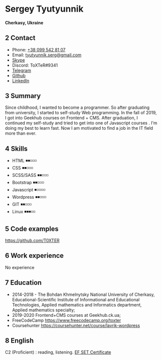 # Sergey Tyutyunnik #
#### Cherkasy, Ukraine ####

## 2 Contact ##
- Phone: [+38 099 542 81 07](tel:+380995428107)
- Email: tyutyunnik.serg@gmail.com
- [Skype](https://join.skype.com/invite/grep4do9FZhR)
- Discord: ToXTeR#9341
- [Telegram](https://t.me/ToXTeR)
- [Github](https://github.com/T0XTER)
- [LinkedIn](https://www.linkedin.com/in/sergeytyutyunnik/)

## 3 Summary ##
Since childhood, I wanted to become a programmer. So after graduating from university, I started to self-study Web programming. In the fall of 2019, I got into Geekhub courses on Frontend + CMS. After graduation, I continued my self-study and tried to get into one of Javascript courses . I'm doing my best to learn fast. Now I am motivated to find a job in the IT field more than ever.

## 4 Skills ##
- HTML ◾◾◽◽◽
- CSS ◾◾◽◽◽
- SCSS/SASS ◾◾◽◽◽
- Bootstrap ◾◾◽◽◽
- Javascript ◾◽◽◽◽
- Wordpress ◾◾◽◽◽
- GIT ◾◾◽◽◽
- Linux ◾◾◾◽◽

## 5 Code examples ##
https://github.com/T0XTER

## 6 Work experience ##
No experience

## 7 Education ##
- 2014-2018 - The Bohdan Khmelnytsky National University of Cherkasy, Educational-Scientific Institute of Informational and Educational Technologies, Applied mathematics and Informatics department, Applied mathematics specialty;
- 2019-2020 Frontend+CMS courses at Geekhub.ck.ua;
- FreeCodeCamp https://www.freecodecamp.org/toxter
- Coursehunter https://coursehunter.net/course/lavrik-wordpress

## 8 English ##
C2 (Proficient) : reading, listening.
[EF SET Certificate](https://www.efset.org/cert/S7N3k2)